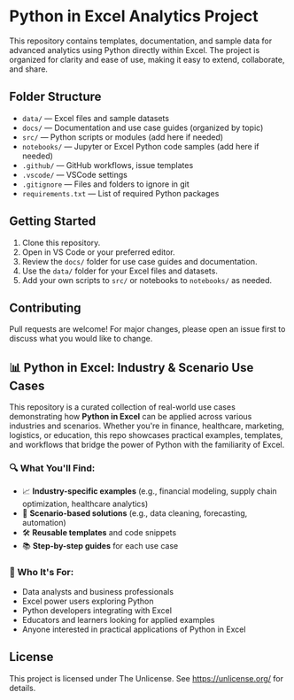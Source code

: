 # Python in Excel Analytics Project

This repository contains templates, documentation, and sample data for advanced analytics using Python directly within Excel. The project is organized for clarity and ease of use, making it easy to extend, collaborate, and share.

## Folder Structure

- `data/` — Excel files and sample datasets
- `docs/` — Documentation and use case guides (organized by topic)
- `src/` — Python scripts or modules (add here if needed)
- `notebooks/` — Jupyter or Excel Python code samples (add here if needed)
- `.github/` — GitHub workflows, issue templates
- `.vscode/` — VSCode settings
- `.gitignore` — Files and folders to ignore in git
- `requirements.txt` — List of required Python packages

## Getting Started

1. Clone this repository.
2. Open in VS Code or your preferred editor.
3. Review the `docs/` folder for use case guides and documentation.
4. Use the `data/` folder for your Excel files and datasets.
5. Add your own scripts to `src/` or notebooks to `notebooks/` as needed.

## Contributing

Pull requests are welcome! For major changes, please open an issue first to discuss what you would like to change.

## 📊 Python in Excel: Industry & Scenario Use Cases

This repository is a curated collection of real-world use cases demonstrating how **Python in Excel** can be applied across various industries and scenarios. Whether you're in finance, healthcare, marketing, logistics, or education, this repo showcases practical examples, templates, and workflows that bridge the power of Python with the familiarity of Excel.

### 🔍 What You'll Find:
- 📈 **Industry-specific examples** (e.g., financial modeling, supply chain optimization, healthcare analytics)
- 🧩 **Scenario-based solutions** (e.g., data cleaning, forecasting, automation)
- 🛠️ **Reusable templates** and code snippets
- 📚 **Step-by-step guides** for each use case

### 🎯 Who It's For:
- Data analysts and business professionals
- Excel power users exploring Python
- Python developers integrating with Excel
- Educators and learners looking for applied examples
- Anyone interested in practical applications of Python in Excel

## License

This project is licensed under The Unlicense. See https://unlicense.org/ for details.
